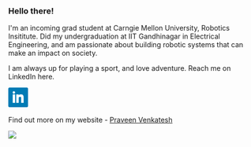 ### Hello there!


I'm an incoming grad student at Carngie Mellon University, Robotics Insititute. Did my undergraduation at IIT Gandhinagar in Electrical Engineering, and am passionate about building robotic systems that can make an impact on society.

I am always up for playing a sport, and love adventure. Reach me on LinkedIn here.

<a href="https://www.linkedin.com/in/praveenvenkatesh-pveen/"><img height="40" src="icons/linkedin.png"></a>&nbsp;&nbsp;


Find out more on my website - <a href="https://praveenvnktsh.github.io">Praveen Venkatesh</a>

![](https://komarev.com/ghpvc/?username=praveenVnktsh&color=brightgreen&style=flat)

